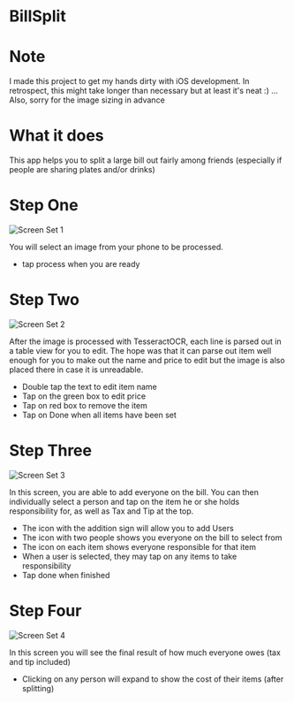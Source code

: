 # BillSplit

# Note
I made this project to get my hands dirty with iOS development. In retrospect, this might take longer than necessary but at least it's neat :)
... Also, sorry for the image sizing in advance

# What it does
This app helps you to split a large bill out fairly among friends (especially if people are sharing plates and/or drinks)

# Step One

![Screen Set 1](https://github.com/vinhvu200/BillSplit/raw/master/DemoImage/Set1.png "Screen Set 1")

You will select an image from your phone to be processed.
- tap process when you are ready

# Step Two

![Screen Set 2](https://github.com/vinhvu200/BillSplit/raw/master/DemoImage/Set2.png "Screen Set 2")

After the image is processed with TesseractOCR, each line is parsed out in a table view for you to edit. The hope was that it can parse out item well enough for you to make out the name and price to edit but the image is also placed there in case it is unreadable.
- Double tap the text to edit item name
- Tap on the green box to edit price
- Tap on red box to remove the item
- Tap on Done when all items have been set

# Step Three

![Screen Set 3](https://github.com/vinhvu200/BillSplit/raw/master/DemoImage/Set3.png "Screen Set 3")

In this screen, you are able to add everyone on the bill. You can then individually select a person and tap on the item he or she holds responsibility for, as well as Tax and Tip at the top.
- The icon with the addition sign will allow you to add Users
- The icon with two people shows you everyone on the bill to select from
- The icon on each item shows everyone responsible for that item
- When a user is selected, they may tap on any items to take responsibility
- Tap done when finished

# Step Four

![Screen Set 4](https://github.com/vinhvu200/BillSplit/raw/master/DemoImage/Set4.png "Screen Set 4")

In this screen you will see the final result of how much everyone owes (tax and tip included)
- Clicking on any person will expand to show the cost of their items (after splitting)
